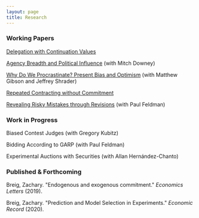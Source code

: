```yaml
---
layout: page
title: Research
---
```





### Working Papers

[Delegation with Continuation Values](https://zacharybreig.com/papers/DCV.pdf)

[Agency Breadth and Political Influence](https://zacharybreig.com/papers/AgencyBreadth.pdf) (with Mitch Downey)

[Why Do We Procrastinate? Present Bias and Optimism](https://zacharybreig.com/papers/present_bias_and_optimism.pdf) (with Matthew Gibson and Jeffrey Shrader)

[Repeated Contracting without Commitment](https://zacharybreig.com/papers/RCwC.pdf)

[Revealing Risky Mistakes through Revisions](https://zacharybreig.com/papers/RMR.pdf) (with Paul Feldman)

### Work in Progress

Biased Contest Judges (with Gregory Kubitz)

Bidding According to GARP (with Paul Feldman)

Experimental Auctions with Securities (with Allan Hernández-Chanto)

### Published & Forthcoming

Breig, Zachary. "Endogenous and exogenous commitment." _Economics Letters_ (2019).

Breig, Zachary. "Prediction and Model Selection in Experiments." _Economic Record_ (2020).
